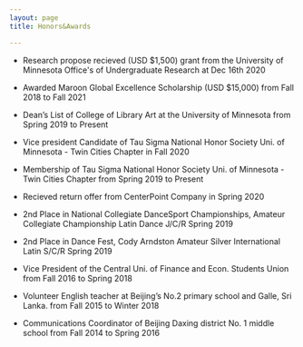 ```yaml
---
layout: page
title: Honors&Awards

---
```


* Research propose recieved (USD $1,500) grant from the University of Minnesota Office's of Undergraduate Research at Dec 16th 2020

* Awarded Maroon Global Excellence Scholarship (USD $15,000) from Fall 2018 to Fall 2021

* Dean’s List of College of Library Art at the University of Minnesota from Spring 2019 to Present 

* Vice president Candidate of Tau Sigma National Honor Society Uni. of Minnesota - Twin Cities Chapter in Fall 2020

* Membership of Tau Sigma National Honor Society Uni. of Minnesota - Twin Cities Chapter from Spring 2019 to Present

* Recieved return offer from CenterPoint Company in Spring 2020

* 2nd Place in National Collegiate DanceSport Championships, Amateur Collegiate Championship Latin Dance J/C/R Spring 2019

* 2nd Place in Dance Fest, Cody Arndston Amateur Silver International Latin S/C/R Spring 2019

* Vice President of the Central Uni. of Finance and Econ. Students Union from Fall 2016 to Spring 2018

* Volunteer English teacher at Beijing’s No.2 primary school and Galle, Sri Lanka. from Fall 2015 to Winter 2018

* Communications Coordinator of Beijing Daxing district No. 1 middle school from Fall 2014 to Spring 2016
